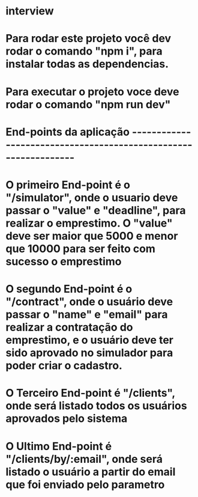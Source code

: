 # interview

# Para rodar este projeto você dev rodar o comando "npm i", para instalar todas as dependencias. 

# Para executar o projeto voce deve rodar o comando "npm run dev"

# End-points da aplicação ----------------------------------------------------------------

# O primeiro End-point é o "/simulator", onde o usuario deve passar o "value" e "deadline", para realizar o emprestimo. O "value" deve ser maior que 5000 e menor que 10000 para ser feito com sucesso o emprestimo

# O segundo End-point é o "/contract", onde o usuário deve passar o "name" e "email" para realizar a contratação do emprestimo, e o usuário deve ter sido aprovado no simulador para poder criar o cadastro. 

# O Terceiro End-point é "/clients", onde será listado todos os usuários aprovados pelo sistema

# O Ultimo End-point é "/clients/by/:email", onde será listado o  usuário a partir do email que foi enviado pelo parametro 


